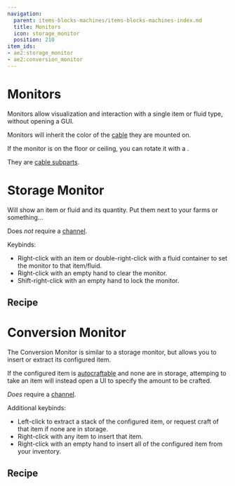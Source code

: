 ```yaml
---
navigation:
  parent: items-blocks-machines/items-blocks-machines-index.md
  title: Monitors
  icon: storage_monitor
  position: 210
item_ids:
- ae2:storage_monitor
- ae2:conversion_monitor
---
```


# Monitors

<GameScene zoom="8" background="#00000000" interactive="false">
<ImportStructure src="../assets/assemblies/monitors.snbt" />
<IsometricCamera yaw="195" pitch="30" />
</GameScene>

Monitors allow visualization and interaction with a single item or fluid type, without opening a GUI.

Monitors will inherit the color of the [cable](cables.md) they are mounted on.

If the monitor is on the floor or ceiling, you can rotate it with a <ItemLink id="certus_quartz_wrench" />.

They are [cable subparts](../ae2-mechanics/cable-subparts.md).

# Storage Monitor

Will show an item or fluid and its quantity. Put them next to your farms or something...

Does *not* require a [channel](../ae2-mechanics/channels.md).

Keybinds:

*   Right-click with an item or double-right-click with a fluid container to set the monitor to that item/fluid.
*   Right-click with an empty hand to clear the monitor.
*   Shift-right-click with an empty hand to lock the monitor.

## Recipe

<RecipeFor id="storage_monitor" />

# Conversion Monitor

The Conversion Monitor is similar to a storage monitor, but allows you to insert or extract its configured item.

If the configured item is [autocraftable](../ae2-mechanics/autocrafting.md) and none are in storage, attemping to take an
item will instead open a UI to specify the amount to be crafted.

*Does* require a [channel](../ae2-mechanics/channels.md).

Additional keybinds:

*   Left-click to extract a stack of the configured item, or request craft of that item if none are in storage.
*   Right-click with any item to insert that item.
*   Right-click with an empty hand to insert all of the configured item from your inventory.

## Recipe

<RecipeFor id="conversion_monitor" />
